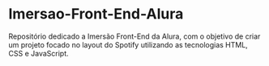 # Imersao-Front-End-Alura
Repositório dedicado a Imersão Front-End da Alura, com o objetivo de criar um projeto focado no layout do Spotify utilizando as tecnologias HTML, CSS e JavaScript.
